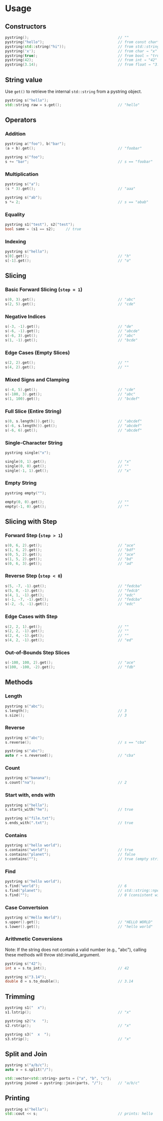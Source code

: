 # Usage

## Constructors

```cpp
pystring();                                         // ""
pystring("hello");                                  // from const char*
pystring(std::string("hi"));                        // from std::string
pystring('x');                                      // from char → "x"
pystring(true);                                     // from bool → "true"
pystring(42);                                       // from int → "42"
pystring(3.14);                                     // from float → "3.140000"
```

## String value

Use `get()` to retrieve the internal `std::string` from a pystring object.

```cpp
pystring s("hello");
std::string raw = s.get();                          // "hello"
```

## Operators

### Addition

```cpp
pystring a("foo"), b("bar");
(a + b).get();                                      // "foobar"

pystring s("foo");
s += "bar";                                         // s == "foobar"
```

### Multiplication

```cpp
pystring s("a");
(s * 3).get();                                      // "aaa"

pystring s("ab");
s *= 2;                                             // s == "abab"
```

### Equality

```cpp
pystring s1("test"), s2("test");
bool same = (s1 == s2);     // true
```

### Indexing

```cpp
pystring s("hello");
s[0].get();                                         // "h"
s[-1].get();                                        // "o"
```

## Slicing

### Basic Forward Slicing (`step = 1`)

```cpp
s(0, 3).get();                                      // "abc"
s(2, 5).get();                                      // "cde"
```

### Negative Indices

```cpp
s(-3, -1).get();                                    // "de"
s(-6, -1).get();                                    // "abcde"
s(-6, 3).get();                                     // "abc"
s(1, -1).get();                                     // "bcde"
```

### Edge Cases (Empty Slices)

```cpp
s(2, 2).get();                                      // ""
s(4, 2).get();                                      // ""
```

### Mixed Signs and Clamping

```cpp
s(-4, 5).get();                                     // "cde"
s(-100, 3).get();                                   // "abc"
s(1, 100).get();                                    // "bcdef"
```

### Full Slice (Entire String)

```cpp
s(0, s.length()).get();                             // "abcdef"
s(-6, s.length()).get();                            // "abcdef"
s(-6, 6).get();                                     // "abcdef"
```

### Single-Character String

```cpp
pystring single("x");

single(0, 1).get();                                 // "x"
single(0, 0).get();                                 // ""
single(-1, 1).get();                                // "x"
```

### Empty String

```cpp
pystring empty("");

empty(0, 0).get();                                  // ""
empty(-1, 0).get();                                 // ""
```

## Slicing with Step

### Forward Step (`step > 1`)

```cpp
s(0, 6, 2).get();                                   // "ace"
s(1, 6, 2).get();                                   // "bdf"
s(0, 5, 2).get();                                   // "ace"
s(1, 5, 2).get();                                   // "bd"
s(0, 6, 3).get();                                   // "ad"
```

### Reverse Step (`step < 0`)

```cpp
s(5, -7, -1).get();                                 // "fedcba"
s(5, 0, -1).get();                                  // "fedcb"
s(4, 1, -1).get();                                  // "edc"
s(-1, -7, -1).get();                                // "fedcba"
s(-2, -5, -1).get();                                // "edc"
```

### Edge Cases with Step

```cpp
s(2, 2, 1).get();                                   // ""
s(2, 2, -1).get();                                  // ""
s(2, 4, -1).get();                                  // ""
s(4, 2, -1).get();                                  // "ed"
```

### Out-of-Bounds Step Slices

```cpp
s(-100, 100, 2).get();                              // "ace"
s(100, -100, -2).get();                             // "fdb"
```

## Methods

### Length

```cpp
pystring s("abc");
s.length();                                         // 3
s.size();                                           // 3
```

### Reverse

```cpp
pystring s("abc");
s.reverse();                                        // s == "cba"

pystring s("abc");
auto r = s.reversed();                              // "cba"
```

### Count

```cpp
pystring s("banana");
s.count("na");                                      // 2
```

### Start with, ends with

```cpp
pystring s("hello");
s.starts_with("he");                                // true

pystring s("file.txt");
s.ends_with(".txt");                                // true
```

### Contains

```cpp
pystring s("hello world");
s.contains("world");                                // true
s.contains("planet");                               // false
s.contains("");                                     // true (empty string)
```

### Find

```cpp
pystring s("hello world");
s.find("world");                                    // 6
s.find("planet");                                   // std::string::npos
s.find("");                                         // 0 (consistent with std::string)
```

### Case Convertsion

```cpp
pystring s("Hello World");
s.upper().get();                                    // "HELLO WORLD"
s.lower().get();                                    // "hello world"
```

### Arithmetic Conversions

Note: If the string does not contain a valid number (e.g., "abc"), calling these methods will throw std::invalid_argument.

```cpp
pystring s("42");
int x = s.to_int();                                 // 42

pystring s("3.14");
double d = s.to_double();                           // 3.14
```

## Trimming

```cpp
pystring s1("  x");
s1.lstrip();                                        // "x"

pystring s2("x   ");
s2.rstrip();                                        // "x"

pystring s3("  x  ");
s3.strip();                                         // "x"
```

## Split and Join

```cpp
pystring s("a/b/c");
auto v = s.split("/");
```

```cpp
std::vector<std::string> parts = {"a", "b", "c"};
pystring joined = pystring::join(parts, "/");       // "a/b/c"
```

## Printing

```cpp
pystring s("hello");
std::cout << s;                                     // prints: hello
```
